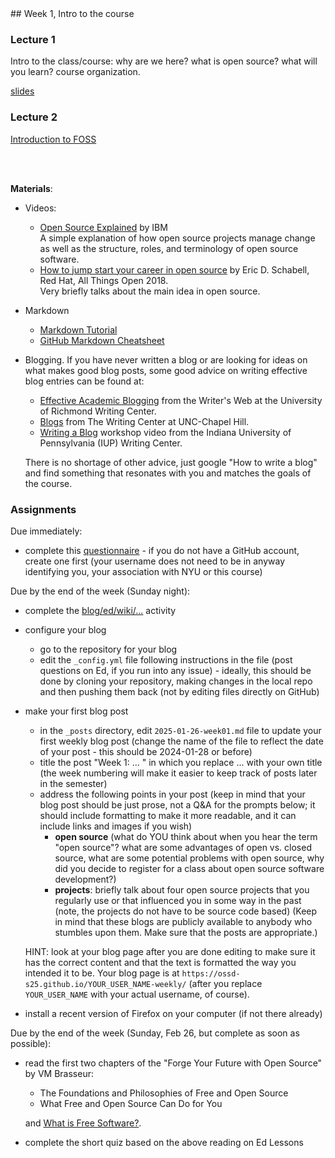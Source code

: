 <div class="week">

<div class="week_heading" markdown="1">
## Week 1, Intro to the course
</div>

<div class="column_materials"  markdown="1">

### Lecture 1

Intro to the class/course: why are we here? what is open source? what will you learn?
course organization.

[slides](slides/course_logistics.html)

### Lecture 2

[Introduction to FOSS](slides/introduction.html)




<br>
<br>

__Materials__:

- Videos:
  - [Open Source Explained](https://www.youtube.com/watch?v=PVD1LNDxOnc) by IBM <br>
    A simple explanation of how open source projects manage change as well as the structure,
      roles, and terminology of open source software.
  - [How to jump start your career in open source](https://youtu.be/9X6HYoTl3K0) by  Eric D. Schabell, Red Hat, All Things Open 2018. <br>
    Very briefly talks about the main idea in open source.

- Markdown
  - [Markdown Tutorial](https://www.markdowntutorial.com/)
  - [GitHub Markdown Cheatsheet](https://github.com/adam-p/markdown-here/wiki/Markdown-Cheatsheet)

- Blogging. If you have never written a blog or are looking for ideas on what makes good blog posts, some good advice on writing effective blog entries can be found at:
  - [Effective Academic Blogging](http://writing2.richmond.edu/writing/wweb/blogging.html) from the Writer's Web at the University of Richmond Writing Center.
  - [Blogs](http://writingcenter.unc.edu/handouts/blogs/) from The Writing Center at UNC-Chapel Hill.
  - [Writing a Blog](https://www.youtube.com/watch?v=DWeXddNcN00) workshop video from the Indiana University of Pennsylvania (IUP) Writing Center.

  There is no shortage of other advice, just google "How to write a blog" and find something that resonates with you and matches the goals of the course.




</div>

<div class="column_assign"  markdown="1">

### Assignments

Due immediately:
- complete this [questionnaire](https://forms.gle/ZVYAgXn44NodXTh66) - if you do not have a GitHub account, create one first (your username does not need to be in anyway identifying you, your association with NYU or this course)

Due by the end of the week (Sunday night): 

- complete the [blog/ed/wiki/...](activities/blog_slack_wiki_git.html) activity

- configure your blog
    - go to the repository for your blog
    - edit the `_config.yml` file following instructions in the file (post questions on Ed, if you run into any issue) - ideally, this should be done by cloning your repository, making changes in the local repo and then pushing them back (not by editing files directly on GitHub)

- make your first blog post
    - in the `_posts` directory, edit `2025-01-26-week01.md` file to update your first
    weekly blog post (change the name of the file to reflect the date of your post - this should be 2024-01-28 or before)
	- title the post "Week 1: ... " in which you replace ... with your own title (the week numbering will make it easier to keep track of posts later in the semester)
    - address the following points in your post (keep in mind that your blog post should be just prose, not a Q&amp;A for the prompts below; it should include formatting to make it more readable, and it can include links and images if you wish)
        - __open source__ (what do YOU think about when you hear the term "open source"?
        what are some advantages of open vs. closed source, what are some potential
        problems with open source, why did you decide to register for a class about open source software development?)
        - __projects__: briefly talk about  four open source projects that you regularly use or that influenced you in some way in the past (note, the projects do not have to be source code based)
        (Keep in mind that these blogs are publicly available to anybody who stumbles upon them. Make sure that the posts are appropriate.)

    HINT: look at your blog page after you are done editing to make sure it has the correct content and that the text is formatted the way you intended it to be.
    Your blog page is at `https://ossd-s25.github.io/YOUR_USER_NAME-weekly/`
    (after you replace `YOUR_USER_NAME` with your actual username, of course).
    
- install a recent version of Firefox on your computer (if not there already)


Due by the end of the week (Sunday, Feb 26, but complete as soon as possible): 
- read the first two chapters of the "Forge Your Future with Open Source" by VM Brasseur:
    - The Foundations and Philosophies of Free and Open Source 
    - What Free and Open Source Can Do for You

    and [What is Free Software?](https://www.gnu.org/philosophy/free-sw.html). 
- complete the short quiz based on the above reading on Ed Lessons 



</div>
</div>
